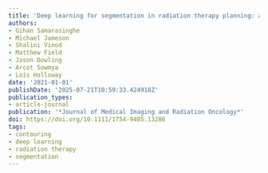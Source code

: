 ```yaml
---
title: 'Deep learning for segmentation in radiation therapy planning: a review'
authors:
- Gihan Samarasinghe
- Michael Jameson
- Shalini Vinod
- Matthew Field
- Jason Dowling
- Arcot Sowmya
- Lois Holloway
date: '2021-01-01'
publishDate: '2025-07-21T10:59:33.424918Z'
publication_types:
- article-journal
publication: '*Journal of Medical Imaging and Radiation Oncology*'
doi: https://doi.org/10.1111/1754-9485.13286
tags:
- contouring
- deep learning
- radiation therapy
- segmentation
---
```

